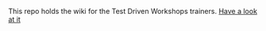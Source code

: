 This repo holds the wiki for the Test Driven Workshops trainers. [Have a look at it](https://github.com/Test-Driven-Workshops/tdw-trainers-wiki/wiki) 
